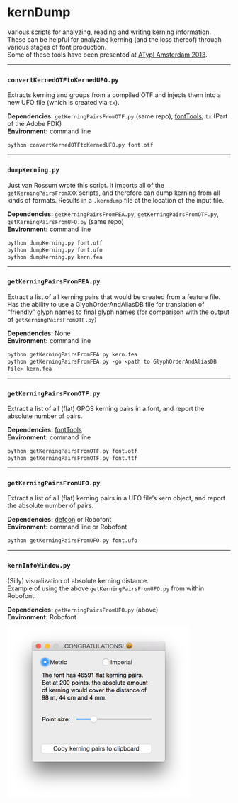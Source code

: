 # kernDump 
Various scripts for analyzing, reading and writing kerning information. These 
can be helpful for analyzing kerning (and the loss thereof) through various 
stages of font production.  
Some of these tools have been presented at [ATypI Amsterdam 2013](http://www.atypi.org/past-conferences/atypi-amsterdam-2013/amsterdam-programme/activity?a=265). 

---

### `convertKernedOTFtoKernedUFO.py`
Extracts kerning and groups from a compiled OTF and injects them into a new UFO file (which is created via `tx`).  

__Dependencies:__ `getKerningPairsFromOTF.py` (same repo), [fontTools](https://github.com/behdad/fonttools), `tx` (Part of the Adobe FDK)  
__Environment:__ command line  
```
python convertKernedOTFtoKernedUFO.py font.otf
```

---

### `dumpKerning.py`
Just van Rossum wrote this script. It imports all of the `getKerningPairsFromXXX` scripts, and therefore can dump kerning from all kinds of formats. Results in a `.kerndump` file at the location of the input file.  

__Dependencies:__ `getKerningPairsFromFEA.py`, `getKerningPairsFromOTF.py`, `getKerningPairsFromUFO.py` (same repo)  
__Environment:__ command line  
```
python dumpKerning.py font.otf
python dumpKerning.py font.ufo
python dumpKerning.py kern.fea
```

---

### `getKerningPairsFromFEA.py`
Extract a list of all kerning pairs that would be created from a feature file.  
Has the ability to use a GlyphOrderAndAliasDB file for translation of 
“friendly” glyph names to final glyph names (for comparison with the output of 
`getKerningPairsFromOTF.py`)  

__Dependencies:__ None  
__Environment:__ command line  

```
python getKerningPairsFromFEA.py kern.fea
python getKerningPairsFromFEA.py -go <path to GlyphOrderAndAliasDB file> kern.fea

```

---

### `getKerningPairsFromOTF.py`
Extract a list of all (flat) GPOS kerning pairs in a font, and report the 
absolute number of pairs.  

__Dependencies:__ [fontTools](https://github.com/behdad/fonttools)  
__Environment:__ command line

```
python getKerningPairsFromOTF.py font.otf
python getKerningPairsFromOTF.py font.ttf
```

---

### `getKerningPairsFromUFO.py`
Extract a list of all (flat) kerning pairs in a UFO file’s kern object, and 
report the absolute number of pairs.  

__Dependencies:__ [defcon](https://github.com/typesupply/defcon) or Robofont  
__Environment:__ command line or Robofont

```
python getKerningPairsFromUFO.py font.ufo
```

---

### `kernInfoWindow.py`
(Silly) visualization of absolute kerning distance.  
Example of using the above `getKerningPairsFromUFO.py` from within Robofont.  

__Dependencies:__ `getKerningPairsFromUFO.py` (above)  
__Environment:__ Robofont

<img src="kernInfoWindow.png" width="412" height="384" alt="Kern Info Window" />
